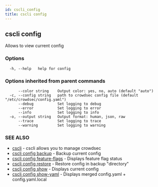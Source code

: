 ```yaml
---
id: cscli_config
title: cscli config
---
```

## cscli config

Allows to view current config

### Options

```
  -h, --help   help for config
```

### Options inherited from parent commands

```
      --color string    Output color: yes, no, auto (default "auto")
  -c, --config string   path to crowdsec config file (default "/etc/crowdsec/config.yaml")
      --debug           Set logging to debug
      --error           Set logging to error
      --info            Set logging to info
  -o, --output string   Output format: human, json, raw
      --trace           Set logging to trace
      --warning         Set logging to warning
```

### SEE ALSO

* [cscli](/cscli/cscli.md)	 - cscli allows you to manage crowdsec
* [cscli config backup](/cscli/cscli_config_backup.md)	 - Backup current config
* [cscli config feature-flags](/cscli/cscli_config_feature-flags.md)	 - Displays feature flag status
* [cscli config restore](/cscli/cscli_config_restore.md)	 - Restore config in backup "directory"
* [cscli config show](/cscli/cscli_config_show.md)	 - Displays current config
* [cscli config show-yaml](/cscli/cscli_config_show-yaml.md)	 - Displays merged config.yaml + config.yaml.local

